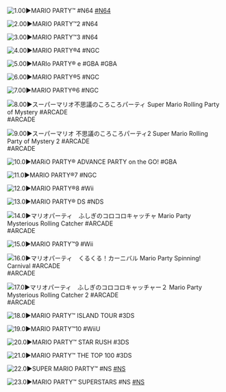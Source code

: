 <!--

<details>
<summary>layout: page
title: ""
permalink: https://jeuxsf.github.io/JSF/sony/title/

</details>
  
#### hidden field with metadata

-->

![1.00►MARIO PARTY™ #N64](https://www.mobygames.com/images/covers/l/54462-mario-party-nintendo-64-front-cover.png)
[#N64]()

![2.00►MARIO PARTY™2 #N64](https://www.mobygames.com/images/covers/l/144131-mario-party-2-nintendo-64-front-cover.png)
[]()

![3.00►MARIO PARTY™3 #N64](https://www.mobygames.com/images/covers/l/452261-mario-party-3-nintendo-64-front-cover.jpg)
[]()

![4.00►MARIO PARTY®4 #NGC](https://www.mobygames.com/images/covers/l/16382-mario-party-4-gamecube-front-cover.jpg)
[]()

![5.00►MARIo PARTY® e #GBA](https://www.mobygames.com/images/covers/l/72144-mario-party-e-game-boy-advance-front-cover.jpg)
#GBA

![6.00►MARIO PARTY®5 #NGC](https://www.mobygames.com/images/covers/l/27082-mario-party-5-gamecube-front-cover.jpg)
[]()

![7.00►MARIO PARTY®6 #NGC](https://www.mobygames.com/images/covers/l/39228-mario-party-6-gamecube-front-cover.jpg)
[]()

![8.00►スーパーマリオ不思議のころころパーティ Super Mario Rolling Party of Mystery #ARCADE](https://mario.wiki.gallery/images/5/5d/MP_Arcade_Logo.jpg)
#ARCADE

![9.00►スーパーマリオ 不思議のころころパーティ2 Super Mario Rolling Party of Mystery 2 #ARCADE](https://mario.wiki.gallery/images/c/ce/FrontFlyer_MPArcade2.jpg)
#ARCADE

![10.0►MARiO PARTY® ADVANCE PARTY on the GO! #GBA](https://www.mobygames.com/images/covers/l/210403-mario-party-advance-game-boy-advance-front-cover.jpg)
[]()

![11.0►MARIO PARTY®7 #NGC](https://www.mobygames.com/images/covers/l/55188-mario-party-7-gamecube-front-cover.jpg)
[]()

![12.0►MARIO PARTY®8 #Wii](https://www.mobygames.com/images/covers/l/88949-mario-party-8-wii-front-cover.jpg)
[]()

![13.0►MARIO PARTY® DS #NDS](https://www.mobygames.com/images/covers/l/265036-mario-party-ds-nintendo-ds-front-cover.jpg)
[]()

![14.0►マリオパーティ　ふしぎのコロコロキャッチャ Mario Party Mysterious Rolling Catcher #ARCADE](https://mario.wiki.gallery/images/8/8b/Mpkclogo.png)
#ARCADE

![15.0►MARIO PARTY™9 #Wii](https://www.mobygames.com/images/covers/l/239765-mario-party-9-wii-front-cover.jpg)
[]()

![16.0►マリオパーティ　くるくる！カーニバル Mario Party Spinning! Carnival #ARCADE](https://www.mobygames.com/images/promo/original/1505676989-1834869711.png)
#ARCADE

![17.0►マリオパーティ　ふしぎのコロコロキャッチャー２ Mario Party Mysterious Rolling Catcher 2 #ARCADE](https://yopcgames.com/wp-content/uploads/2021/07/mario-party-fushigi-no-korokoro-catcher-2-for-pc.png)
#ARCADE

![18.0►MARIO PARTY™ ISLAND TOUR #3DS](https://www.mobygames.com/images/covers/l/491603-mario-party-island-tour-nintendo-3ds-front-cover.jpg)
[]()

![19.0►MARIO PARTY™10 #WiiU](https://www.mobygames.com/images/covers/l/497115-mario-party-10-wii-u-front-cover.jpg)
[]()

![20.0►MARIO PARTY™ STAR RUSH #3DS](https://www.mobygames.com/images/covers/l/497098-mario-party-star-rush-nintendo-3ds-front-cover.jpg)
[]()

![21.0►MARIO PARTY™ THE TOP 100 #3DS](https://www.mobygames.com/images/covers/l/449458-mario-party-the-top-100-nintendo-3ds-front-cover.jpg)
[]()

![22.0►SUPER MARIO PARTY™ #NS](https://www.mobygames.com/images/covers/l/645728-super-mario-party-nintendo-switch-front-cover.jpg)
[#NS]()

![23.0►MARIO PARTY™ SUPERSTARS #NS](https://www.mobygames.com/images/covers/l/768920-mario-party-superstars-nintendo-switch-front-cover.jpg)
[#NS]()
